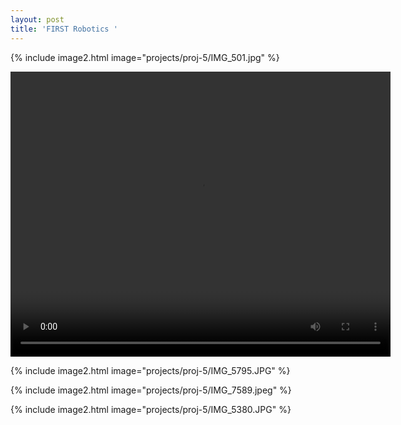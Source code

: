 ```yaml
---
layout: post
title: 'FIRST Robotics '
---
```

{% include image2.html image="projects/proj-5/IMG_501.jpg" %}

<video width="608" height="456" style="text-align: center" controls>
  <source src="{{ site.github.url }}/assets/img/projects/proj-5/shootingvideo.mp4" type="video/mp4">
</video>

{% include image2.html image="projects/proj-5/IMG_5795.JPG" %}

{% include image2.html image="projects/proj-5/IMG_7589.jpeg" %}

{% include image2.html image="projects/proj-5/IMG_5380.JPG" %}

